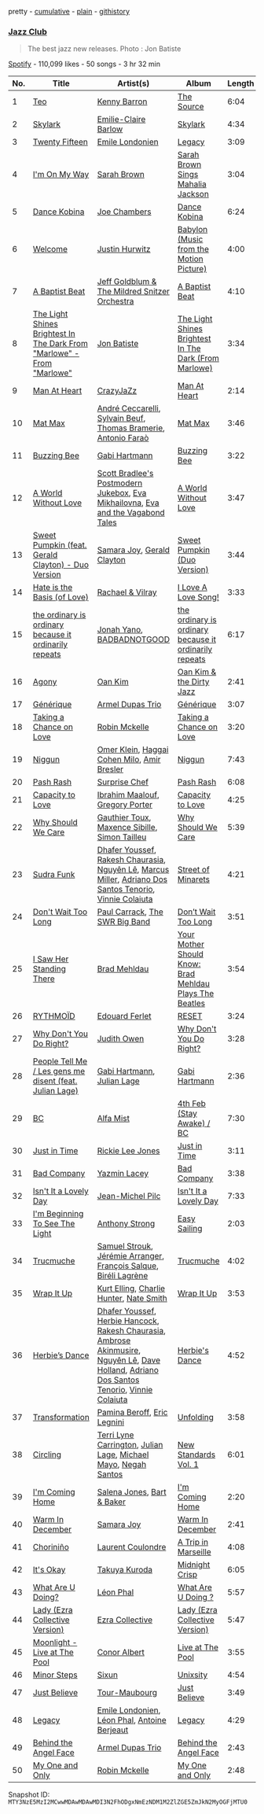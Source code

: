 pretty - [cumulative](/playlists/cumulative/37i9dQZF1DX1S1NduGwpsa.md) - [plain](/playlists/plain/37i9dQZF1DX1S1NduGwpsa) - [githistory](https://github.githistory.xyz/mackorone/spotify-playlist-archive/blob/main/playlists/plain/37i9dQZF1DX1S1NduGwpsa)

### [Jazz Club](https://open.spotify.com/playlist/37i9dQZF1DX1S1NduGwpsa)

> The best jazz new releases\. Photo : Jon Batiste

[Spotify](https://open.spotify.com/user/spotify) - 110,099 likes - 50 songs - 3 hr 32 min

| No. | Title | Artist(s) | Album | Length |
|---|---|---|---|---|
| 1 | [Teo](https://open.spotify.com/track/3O90QPnqAyFoTlpU9nBPkt) | [Kenny Barron](https://open.spotify.com/artist/3LvX4UVIfEjsQVqrbBToQ3) | [The Source](https://open.spotify.com/album/5e2gQsP9jvj5telqe9zERG) | 6:04 |
| 2 | [Skylark](https://open.spotify.com/track/7pM1ZCbo5MamKTCVhTKLY0) | [Emilie\-Claire Barlow](https://open.spotify.com/artist/4doI7TR51c6DTaveTwpIkg) | [Skylark](https://open.spotify.com/album/3eqgxkZCEJ8dlBTMqGhgiF) | 4:34 |
| 3 | [Twenty Fifteen](https://open.spotify.com/track/3F4SnqRLateUMs5HpAkhRx) | [Emile Londonien](https://open.spotify.com/artist/5xl5tvMxqmHqRbSUHajNS7) | [Legacy](https://open.spotify.com/album/1dBh8K3zOKvn5OxQR1sRZi) | 3:09 |
| 4 | [I'm On My Way](https://open.spotify.com/track/40MiZBtqaj19eRza6L67g1) | [Sarah Brown](https://open.spotify.com/artist/6qu4iot78uVk1bp65nuQvh) | [Sarah Brown Sings Mahalia Jackson](https://open.spotify.com/album/1sBIYJA6QJMbcV8aGPHspJ) | 3:04 |
| 5 | [Dance Kobina](https://open.spotify.com/track/0x1ouEGnLQh4Iyv3EpNSmV) | [Joe Chambers](https://open.spotify.com/artist/0umoeIflP3pWEefnX9lvx4) | [Dance Kobina](https://open.spotify.com/album/0AUn2s7xXGY4ZGWArU66QA) | 6:24 |
| 6 | [Welcome](https://open.spotify.com/track/0Hn9iSg0dwEfw7a7o8JjUZ) | [Justin Hurwitz](https://open.spotify.com/artist/2snm3HmsnDUDxbIChdl2Oj) | [Babylon \(Music from the Motion Picture\)](https://open.spotify.com/album/0jCuKxy96iDfx9JtXKRyXe) | 4:00 |
| 7 | [A Baptist Beat](https://open.spotify.com/track/6R7rddgouLxoW9KwWX5azf) | [Jeff Goldblum & The Mildred Snitzer Orchestra](https://open.spotify.com/artist/7lbrnX0ng1Il12RdEU1Ohu) | [A Baptist Beat](https://open.spotify.com/album/2tbIMQxw0o5EvK2cCTUcKB) | 4:10 |
| 8 | [The Light Shines Brightest In The Dark From "Marlowe" \- From "Marlowe"](https://open.spotify.com/track/3zQ2vKWOflKo0wH6PyvfP2) | [Jon Batiste](https://open.spotify.com/artist/0eRbECAGCLLiTyVXPBRexU) | [The Light Shines Brightest In The Dark \(From Marlowe\)](https://open.spotify.com/album/49KNelepray4YxHWWnANnB) | 3:34 |
| 9 | [Man At Heart](https://open.spotify.com/track/36obvzkBpCzXGP0cohkZlZ) | [CrazyJaZz](https://open.spotify.com/artist/7nT0BfoHBOjL5yGLTRLmhm) | [Man At Heart](https://open.spotify.com/album/7I95wqu9JjuOepQI5zqlQ0) | 2:14 |
| 10 | [Mat Max](https://open.spotify.com/track/50LexdUge0HcHesRocUvGa) | [André Ceccarelli](https://open.spotify.com/artist/77FgwKhxIPrET0QgGTn58K), [Sylvain Beuf](https://open.spotify.com/artist/0T3LDHnKTHrfICsXP6bzZz), [Thomas Bramerie](https://open.spotify.com/artist/0wDzOYze3ix7yh8brXMZBq), [Antonio Faraò](https://open.spotify.com/artist/2rYbcK0bCQ3jLFfd2zr9sI) | [Mat Max](https://open.spotify.com/album/3MGqkowFXei8xJPfJcO1M2) | 3:46 |
| 11 | [Buzzing Bee](https://open.spotify.com/track/6avafXggIzFap9c21A63iZ) | [Gabi Hartmann](https://open.spotify.com/artist/0SKanyzuV3xDc5Irtwyqbn) | [Buzzing Bee](https://open.spotify.com/album/6ihVmKIaIiiJVKdhRDs6dV) | 3:22 |
| 12 | [A World Without Love](https://open.spotify.com/track/2zFCLeBkn4s1iO4wYHNQf7) | [Scott Bradlee's Postmodern Jukebox](https://open.spotify.com/artist/5HYNPEO2NNBONQkp3Mvwvc), [Eva Mikhailovna](https://open.spotify.com/artist/48Y0Z3ONtqljq0GPRy3F2F), [Eva and the Vagabond Tales](https://open.spotify.com/artist/12liNL6Nr66VXAew05JCw8) | [A World Without Love](https://open.spotify.com/album/12n0c6H7dBP5A4UyYP6ocL) | 3:47 |
| 13 | [Sweet Pumpkin \(feat\. Gerald Clayton\) \- Duo Version](https://open.spotify.com/track/4gmxdNHKgBmE8x0CyKnvc0) | [Samara Joy](https://open.spotify.com/artist/5LkbTSqXfMBjFSGi9LOGjq), [Gerald Clayton](https://open.spotify.com/artist/5mYw31MXiGnqTMliAcl7m8) | [Sweet Pumpkin \(Duo Version\)](https://open.spotify.com/album/4uqKcyr2SSRVfK1huj5gQx) | 3:44 |
| 14 | [Hate is the Basis \(of Love\)](https://open.spotify.com/track/18kXbj6FWCBcWB1Tf3POc3) | [Rachael & Vilray](https://open.spotify.com/artist/3UHyuBA5qay3xcxFr3Z1Y9) | [I Love A Love Song!](https://open.spotify.com/album/0j551HTufOYW6EJ9CQwNrD) | 3:33 |
| 15 | [the ordinary is ordinary because it ordinarily repeats](https://open.spotify.com/track/449OoXofxirwe5w2YqRrQM) | [Jonah Yano](https://open.spotify.com/artist/4Js9qeA7KMFyjBYHEjFaeJ), [BADBADNOTGOOD](https://open.spotify.com/artist/65dGLGjkw3UbddUg2GKQoZ) | [the ordinary is ordinary because it ordinarily repeats](https://open.spotify.com/album/1sLaCmkko1by5rgaqo15fv) | 6:17 |
| 16 | [Agony](https://open.spotify.com/track/0F74dT9SZEtGzd8bg7bd3c) | [Oan Kim](https://open.spotify.com/artist/3JrPOpwbNt3AwKU3ElBtgW) | [Oan Kim & the Dirty Jazz](https://open.spotify.com/album/2JdcIcXxMhbqCP0foDe6ws) | 2:41 |
| 17 | [Générique](https://open.spotify.com/track/2XXVHJPBCLwZZ3maDxmXdi) | [Armel Dupas Trio](https://open.spotify.com/artist/6Bnvdx2Rqxe2ewzFxObRdU) | [Générique](https://open.spotify.com/album/5irw04gNy9Kdl9BWXPrwsJ) | 3:07 |
| 18 | [Taking a Chance on Love](https://open.spotify.com/track/00ItGhp6jpOUHX7ELUTcNB) | [Robin Mckelle](https://open.spotify.com/artist/1HExVl6jUdYXFYmB6GoKDV) | [Taking a Chance on Love](https://open.spotify.com/album/4M0mXr3Tqlik3mEq8gd6Sa) | 3:20 |
| 19 | [Niggun](https://open.spotify.com/track/3NVhdxU8IWtnnLIs3HhTKR) | [Omer Klein](https://open.spotify.com/artist/0YGq6lWfXYjeUjM7oZkEho), [Haggai Cohen Milo](https://open.spotify.com/artist/2fI1YlX1x0WkepdSlvLVve), [Amir Bresler](https://open.spotify.com/artist/0YkHSziGnJb3civlSaKWk1) | [Niggun](https://open.spotify.com/album/2O6WfKYNY33szSFsARg6ia) | 7:43 |
| 20 | [Pash Rash](https://open.spotify.com/track/1Wl1mqm9URwTkFcfTOBI78) | [Surprise Chef](https://open.spotify.com/artist/2Ks1Z1scmEDZfaYaCS7Osj) | [Pash Rash](https://open.spotify.com/album/6LG9QQHDTyZhtrjBaa9cPN) | 6:08 |
| 21 | [Capacity to Love](https://open.spotify.com/track/1AQUqzqHMJIeGeupMb9Y1O) | [Ibrahim Maalouf](https://open.spotify.com/artist/0NSO0g40h9CTj13hKPskeb), [Gregory Porter](https://open.spotify.com/artist/06nevPmNVfWUXyZkccahL8) | [Capacity to Love](https://open.spotify.com/album/5UuzlicJ7sCYpVezzHdIHK) | 4:25 |
| 22 | [Why Should We Care](https://open.spotify.com/track/1N5P9bFKXgUiwRzNrI7Enb) | [Gauthier Toux](https://open.spotify.com/artist/7IDfdcPGVTXSWIG5ZtQmVW), [Maxence Sibille](https://open.spotify.com/artist/2qniG8aGnYc6CQJ59CsKlP), [Simon Tailleu](https://open.spotify.com/artist/1NYeTK44a3YpVx5MGHv78d) | [Why Should We Care](https://open.spotify.com/album/4ofn3FiF0xyUOT96Kgrp8E) | 5:39 |
| 23 | [Sudra Funk](https://open.spotify.com/track/6DFJkfHrSzpBT8vU2APNDe) | [Dhafer Youssef](https://open.spotify.com/artist/5UefiThiZ352HWMOgZvOhx), [Rakesh Chaurasia](https://open.spotify.com/artist/10LLaI6A4jACT6M5ddEEFg), [Nguyên Lê](https://open.spotify.com/artist/0FDi1P8xmY99il5uPynIMR), [Marcus Miller](https://open.spotify.com/artist/6fmq5mv6HnduZdlTOEYBC9), [Adriano Dos Santos Tenorio](https://open.spotify.com/artist/4s4GAWdKDa4sB0wQpA70lS), [Vinnie Colaiuta](https://open.spotify.com/artist/3JE0rhvpwUB5mK2OgUnWlO) | [Street of Minarets](https://open.spotify.com/album/6WYbU1sKldxrr2utsPRbKx) | 4:21 |
| 24 | [Don't Wait Too Long](https://open.spotify.com/track/04OP7yV8CcYOhPsqEsetha) | [Paul Carrack](https://open.spotify.com/artist/0FFuvdY7fuiuTmHN9unYoz), [The SWR Big Band](https://open.spotify.com/artist/4WnYuKbhxAKXJ8yAvvOsfW) | [Don’t Wait Too Long](https://open.spotify.com/album/34MuhV45usZj0gpyhXCMUL) | 3:51 |
| 25 | [I Saw Her Standing There](https://open.spotify.com/track/3aVmoxYkKf1Hgv7JzRr6OJ) | [Brad Mehldau](https://open.spotify.com/artist/2vI9KFm0fwSfPrpEgOeIbq) | [Your Mother Should Know: Brad Mehldau Plays The Beatles](https://open.spotify.com/album/6w9YYlUOAu5gtirkVUZQFT) | 3:54 |
| 26 | [RYTHMOÏD](https://open.spotify.com/track/3lV360S8DDKzCqz1BH0LnV) | [Edouard Ferlet](https://open.spotify.com/artist/5Xk2kN7YHolwzGSrjmx0Ni) | [RESET](https://open.spotify.com/album/0FCCnN5hOvEmWe4GlkXlJL) | 3:24 |
| 27 | [Why Don't You Do Right?](https://open.spotify.com/track/1MuNDJJgqWFAGBBdvsagWR) | [Judith Owen](https://open.spotify.com/artist/7JJBBV4U990CO3PJrn3CIo) | [Why Don't You Do Right?](https://open.spotify.com/album/6BR0ildLfAFBgM0Drasj12) | 3:28 |
| 28 | [People Tell Me / Les gens me disent \(feat\. Julian Lage\)](https://open.spotify.com/track/6VpSE1x8TpJ1uVyUbPDoeJ) | [Gabi Hartmann](https://open.spotify.com/artist/0SKanyzuV3xDc5Irtwyqbn), [Julian Lage](https://open.spotify.com/artist/2TSuAchdgVzsAa9wDK1IeT) | [Gabi Hartmann](https://open.spotify.com/album/1blq9cHNkbEFBPNUyUNRLv) | 2:36 |
| 29 | [BC](https://open.spotify.com/track/2T4jpgQTXUykbqZlvjKNQG) | [Alfa Mist](https://open.spotify.com/artist/2i1CPudyCUjL50Wqjv8AMI) | [4th Feb \(Stay Awake\) / BC](https://open.spotify.com/album/0OpZZhtsJYMTUfOpCDNpLw) | 7:30 |
| 30 | [Just in Time](https://open.spotify.com/track/3qF3gCZxWzt9j60XfjtohG) | [Rickie Lee Jones](https://open.spotify.com/artist/0dYkMe3wK29DulSa0uR8Rq) | [Just in Time](https://open.spotify.com/album/3xjdQF7MrWRdBYiZyDZ75O) | 3:11 |
| 31 | [Bad Company](https://open.spotify.com/track/7yPDR2EULpVBEiKq8Aqs7G) | [Yazmin Lacey](https://open.spotify.com/artist/2datC2OML2YxykP6vnDRmg) | [Bad Company](https://open.spotify.com/album/3MlSmLLpAxtf1C9JMTy230) | 3:38 |
| 32 | [Isn't It a Lovely Day](https://open.spotify.com/track/1DdeuDPgLSnp423y11xWVN) | [Jean\-Michel Pilc](https://open.spotify.com/artist/4wvdJHmIvtoVKFgmeIScyM) | [Isn't It a Lovely Day](https://open.spotify.com/album/2WGMmL5VzrudIvI1JzLcva) | 7:33 |
| 33 | [I'm Beginning To See The Light](https://open.spotify.com/track/5N4NtrtZiyt6frX3Lf3Hrm) | [Anthony Strong](https://open.spotify.com/artist/6U57UDt8Ou4pLLvCSdvKHO) | [Easy Sailing](https://open.spotify.com/album/10dBsEX8vh7ATq815EJEcb) | 2:03 |
| 34 | [Trucmuche](https://open.spotify.com/track/3NW4eGNqozQfGVV7sFzKVo) | [Samuel Strouk](https://open.spotify.com/artist/12h3jiJmfpd9NK2FTN9VYy), [Jérémie Arranger](https://open.spotify.com/artist/1M6MezxT5xyINMC8egxjqx), [François Salque](https://open.spotify.com/artist/0fW8GvidjXGHw0xy7xXTJJ), [Biréli Lagrène](https://open.spotify.com/artist/0G3ug1mpFw0I50kvAIxNhS) | [Trucmuche](https://open.spotify.com/album/755vMWmkmZKIJ9FCaE4exf) | 4:02 |
| 35 | [Wrap It Up](https://open.spotify.com/track/1WrDhpbwUcUO37U6jktT0L) | [Kurt Elling](https://open.spotify.com/artist/1UhC1mCcd9SFXLibHhMX61), [Charlie Hunter](https://open.spotify.com/artist/0si9BxvM2C33fAIkr1pgUc), [Nate Smith](https://open.spotify.com/artist/3C1TdpEowpf6AMf7PycuWy) | [Wrap It Up](https://open.spotify.com/album/6YjvL41pGMuTqtm7QK94Fi) | 3:53 |
| 36 | [Herbie’s Dance](https://open.spotify.com/track/7hesAzyUW6ObSHGqX2NUbx) | [Dhafer Youssef](https://open.spotify.com/artist/5UefiThiZ352HWMOgZvOhx), [Herbie Hancock](https://open.spotify.com/artist/2ZvrvbQNrHKwjT7qfGFFUW), [Rakesh Chaurasia](https://open.spotify.com/artist/10LLaI6A4jACT6M5ddEEFg), [Ambrose Akinmusire](https://open.spotify.com/artist/4ai53dgSBGhQwcFtGyY1bF), [Nguyên Lê](https://open.spotify.com/artist/0FDi1P8xmY99il5uPynIMR), [Dave Holland](https://open.spotify.com/artist/1bqaQBqbqbEXPxLF0v6AAH), [Adriano Dos Santos Tenorio](https://open.spotify.com/artist/4s4GAWdKDa4sB0wQpA70lS), [Vinnie Colaiuta](https://open.spotify.com/artist/3JE0rhvpwUB5mK2OgUnWlO) | [Herbie's Dance](https://open.spotify.com/album/1clnxwZjzbtYExWQXrdBhR) | 4:52 |
| 37 | [Transformation](https://open.spotify.com/track/6G6XGVNCOV2tfwv3r2QlhY) | [Pamina Beroff](https://open.spotify.com/artist/5o2LIkj5gUj33wuzmyiE7M), [Eric Legnini](https://open.spotify.com/artist/4iwk7yhBhcSyfbK4a4cnUi) | [Unfolding](https://open.spotify.com/album/3OGyLTv3Ijupp1zRw88e7f) | 3:58 |
| 38 | [Circling](https://open.spotify.com/track/3JfEAQCzK3IjvhdwECQEs8) | [Terri Lyne Carrington](https://open.spotify.com/artist/02HpkiuAylAwAnQBswaXlP), [Julian Lage](https://open.spotify.com/artist/2TSuAchdgVzsAa9wDK1IeT), [Michael Mayo](https://open.spotify.com/artist/6Z4mLnrdfPccaoJvIMhBSu), [Negah Santos](https://open.spotify.com/artist/4tGfzkCl6BfAKAqIUopTQc) | [New Standards Vol\. 1](https://open.spotify.com/album/3fn7tQJA1sjZuZbxPiqlWF) | 6:01 |
| 39 | [I'm Coming Home](https://open.spotify.com/track/5af00WOT3Ll62csxZ8qRrz) | [Salena Jones](https://open.spotify.com/artist/48dPFQ4ipCkQEN0QUamKVm), [Bart & Baker](https://open.spotify.com/artist/1SqMdUGzBNOFB8rDdtiOxN) | [I'm Coming Home](https://open.spotify.com/album/0ljHzwzMXHRuFAhA8eJZtd) | 2:20 |
| 40 | [Warm In December](https://open.spotify.com/track/4iZUPqpbdr4cI8OOzlKKqR) | [Samara Joy](https://open.spotify.com/artist/5LkbTSqXfMBjFSGi9LOGjq) | [Warm In December](https://open.spotify.com/album/5RYN71suwnCCydI7oVfVYM) | 2:41 |
| 41 | [Choriniño](https://open.spotify.com/track/6HYVqx9ECuY6cvBcVE9US4) | [Laurent Coulondre](https://open.spotify.com/artist/1yv7gzHLWb53t8smEXXcUV) | [A Trip in Marseille](https://open.spotify.com/album/3DCkvGgOPltvOrgYLFifCA) | 4:08 |
| 42 | [It's Okay](https://open.spotify.com/track/1ao6KfsCQsl2zn55hTMtpd) | [Takuya Kuroda](https://open.spotify.com/artist/4DbVGBurfbrdLW2ZwfwdmP) | [Midnight Crisp](https://open.spotify.com/album/58TrLsdIgPp57favQCVRmj) | 6:05 |
| 43 | [What Are U Doing?](https://open.spotify.com/track/77kTVlyisKD6n7wkqWElHj) | [Léon Phal](https://open.spotify.com/artist/1AKiAMwxnF2f1zBlSGDfXC) | [What Are U Doing ?](https://open.spotify.com/album/5g4o8V11YgaeVUHbqdiPmi) | 5:57 |
| 44 | [Lady \(Ezra Collective Version\)](https://open.spotify.com/track/7qxfxicaAE5DLMxXx0IvoG) | [Ezra Collective](https://open.spotify.com/artist/5BRAUN0yN8557PLRZIr02W) | [Lady \(Ezra Collective Version\)](https://open.spotify.com/album/4yw5JJgvqt2Lv8aT24tqK3) | 5:47 |
| 45 | [Moonlight \- Live at The Pool](https://open.spotify.com/track/0AI8ybSIh5HGcxtKPlePNr) | [Conor Albert](https://open.spotify.com/artist/0zJjil03QRbxSliMkw230M) | [Live at The Pool](https://open.spotify.com/album/2OwMy6Pz2NyAyp5UtXS3N9) | 3:55 |
| 46 | [Minor Steps](https://open.spotify.com/track/4Fp9AjTum16YyfrIj7KTPR) | [Sixun](https://open.spotify.com/artist/40sdgj5EVgaQEFFp1PPeFa) | [Unixsity](https://open.spotify.com/album/6KePYHM3ulBUqQiWYcnw0D) | 4:54 |
| 47 | [Just Believe](https://open.spotify.com/track/4K6JJAUsD4VeTU5mZ7viBk) | [Tour\-Maubourg](https://open.spotify.com/artist/7sbDfGq4RVRz6cEt5PH4Su) | [Just Believe](https://open.spotify.com/album/3WiKABuiG4cH2pkY5t41oa) | 3:49 |
| 48 | [Legacy](https://open.spotify.com/track/06PsxVo9cUtgP97EjxFUs7) | [Emile Londonien](https://open.spotify.com/artist/5xl5tvMxqmHqRbSUHajNS7), [Léon Phal](https://open.spotify.com/artist/1AKiAMwxnF2f1zBlSGDfXC), [Antoine Berjeaut](https://open.spotify.com/artist/0xkHhnHO6QHTFUUrJpHM2G) | [Legacy](https://open.spotify.com/album/4hYJP6VSDvVktdcZRq2mtx) | 4:29 |
| 49 | [Behind the Angel Face](https://open.spotify.com/track/1h2MnWfQSvgvi8dtiswT0E) | [Armel Dupas Trio](https://open.spotify.com/artist/6Bnvdx2Rqxe2ewzFxObRdU) | [Behind the Angel Face](https://open.spotify.com/album/0cdYf8PZO9KKVhVvkZzVHi) | 2:43 |
| 50 | [My One and Only](https://open.spotify.com/track/2jCaIOqD6BTFsz4gdTE01H) | [Robin Mckelle](https://open.spotify.com/artist/1HExVl6jUdYXFYmB6GoKDV) | [My One and Only](https://open.spotify.com/album/3gqvvLZSkrGFl1gtomQrs0) | 2:48 |

Snapshot ID: `MTY3NzE5MzI2MCwwMDAwMDAwMDI3N2FhODgxNmEzNDM1M2ZlZGE5ZmJkN2MyOGFjMTU0`
